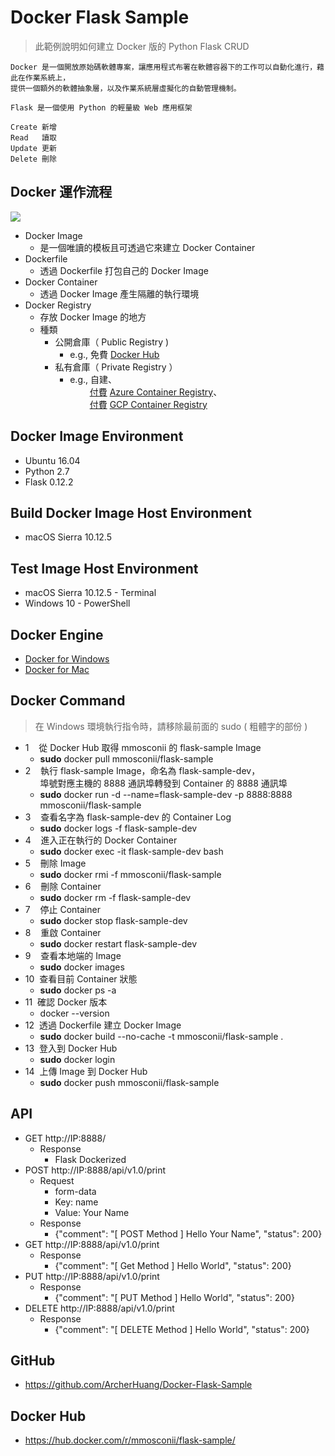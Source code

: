 # Docker Flask Sample
> 此範例說明如何建立 Docker 版的 Python Flask CRUD

```
Docker 是一個開放原始碼軟體專案，讓應用程式布署在軟體容器下的工作可以自動化進行，藉此在作業系統上，
提供一個額外的軟體抽象層，以及作業系統層虛擬化的自動管理機制。
```

``` 
Flask 是一個使用 Python 的輕量級 Web 應用框架 
```

```
Create 新增
Read   讀取
Update 更新
Delete 刪除
```

## Docker 運作流程
![](https://oranwind.s3.amazonaws.com/2018/Sep/_____2018_09_06___11_24_43-1536204323704.png)

* Docker Image
  * 是一個唯讀的模板且可透過它來建立 Docker Container
* Dockerfile
  * 透過 Dockerfile 打包自己的 Docker Image
* Docker Container
  * 透過 Docker Image 產生隔離的執行環境
* Docker Registry
  * 存放 Docker Image 的地方
  * 種類
    * 公開倉庫（ Public Registry )
      * e.g., 免費 [Docker Hub](https://hub.docker.com/) 
    * 私有倉庫（ Private Registry ）
      * e.g., 自建、<br/>
              &nbsp;&nbsp;&nbsp;&nbsp;&nbsp;&nbsp;&nbsp;&nbsp;[付費](https://azure.microsoft.com/zh-tw/pricing/details/container-registry/) [Azure Container Registry](https://azure.microsoft.com/en-au/services/container-registry/)、<br/>
              &nbsp;&nbsp;&nbsp;&nbsp;&nbsp;&nbsp;&nbsp;&nbsp;[付費](https://cloud.google.com/container-registry/pricing?hl=zh-tw) [GCP Container Registry](https://cloud.google.com/container-registry/?hl=zh-tw)

## Docker Image Environment
* Ubuntu 16.04
* Python 2.7
* Flask 0.12.2

## Build Docker Image Host Environment
* macOS Sierra 10.12.5

## Test Image Host Environment
* macOS Sierra 10.12.5 - Terminal
* Windows 10 - PowerShell

## Docker Engine
* [Docker for Windows](https://docs.docker.com/docker-for-windows/install/) 
* [Docker for Mac](https://docs.docker.com/docker-for-mac/install/)

## Docker Command

> 在 Windows 環境執行指令時，請移除最前面的 sudo ( 粗體字的部份 )

* 1&nbsp;&nbsp;&nbsp;&nbsp;從 Docker Hub 取得 mmosconii 的 flask-sample Image 
  * **sudo** docker pull mmosconii/flask-sample
* 2&nbsp;&nbsp;&nbsp;&nbsp;執行 flask-sample Image，命名為 flask-sample-dev，<br>&nbsp;&nbsp;&nbsp;&nbsp;&nbsp;&nbsp;埠號對應主機的 8888 通訊埠轉發到 Container 的 8888 通訊埠
  * **sudo** docker run -d --name=flask-sample-dev -p 8888:8888 mmosconii/flask-sample
* 3&nbsp;&nbsp;&nbsp;&nbsp;查看名字為 flask-sample-dev 的 Container Log
  * **sudo** docker logs -f flask-sample-dev
* 4&nbsp;&nbsp;&nbsp;&nbsp;進入正在執行的 Docker Container
  * **sudo** docker exec -it flask-sample-dev bash
* 5&nbsp;&nbsp;&nbsp;&nbsp;刪除 Image
  * **sudo** docker rmi -f mmosconii/flask-sample
* 6&nbsp;&nbsp;&nbsp;&nbsp;刪除 Container
  * **sudo** docker rm -f flask-sample-dev
* 7&nbsp;&nbsp;&nbsp;&nbsp;停止 Container
  * **sudo** docker stop flask-sample-dev
* 8&nbsp;&nbsp;&nbsp;&nbsp;重啟 Container
  * **sudo** docker restart flask-sample-dev
* 9&nbsp;&nbsp;&nbsp;&nbsp;查看本地端的 Image
  * **sudo** docker images
* 10&nbsp;&nbsp;查看目前 Container 狀態
  * **sudo** docker ps -a
* 11&nbsp;&nbsp;確認 Docker 版本
  * docker --version
* 12&nbsp;&nbsp;透過 Dockerfile 建立 Docker Image
  * **sudo** docker build --no-cache -t mmosconii/flask-sample .
* 13&nbsp;&nbsp;登入到 Docker Hub
  * **sudo** docker login
* 14&nbsp;&nbsp;上傳 Image 到 Docker Hub
  * **sudo** docker push mmosconii/flask-sample

## API

* GET http://IP:8888/
  * Response
    * Flask Dockerized
* POST http://IP:8888/api/v1.0/print
  * Request
    * form-data
    * Key: name
    * Value: Your Name
  * Response
    * {"comment": "[ POST Method ] Hello Your Name", "status": 200}
* GET http://IP:8888/api/v1.0/print
  * Response
    * {"comment": "[ Get Method ] Hello World", "status": 200}
* PUT http://IP:8888/api/v1.0/print
  * Response
    * {"comment": "[ PUT Method ] Hello World", "status": 200}
* DELETE http://IP:8888/api/v1.0/print
  * Response
    * {"comment": "[ DELETE Method ] Hello World", "status": 200}

## GitHub
* https://github.com/ArcherHuang/Docker-Flask-Sample

## Docker Hub
* https://hub.docker.com/r/mmosconii/flask-sample/

